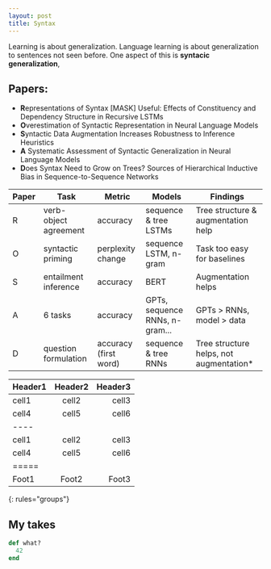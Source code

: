 ```yaml
---
layout: post
title: Syntax
---
```


Learning is about generalization. Language learning is about generalization to sentences not seen before. 
One aspect of this is **syntacic generalization**, 

## Papers:
- **R**epresentations of Syntax [MASK] Useful: Effects of Constituency and Dependency Structure in Recursive LSTMs
- **O**verestimation of Syntactic Representation in Neural Language Models
- **S**yntactic Data Augmentation Increases Robustness to Inference Heuristics
- **A** Systematic Assessment of Syntactic Generalization in Neural Language Models
- **D**oes Syntax Need to Grow on Trees? Sources of Hierarchical Inductive Bias in Sequence-to-Sequence Networks

| **Paper** | **Task** | **Metric** | **Models** | **Findings** |
|-|-|-|-|-|
| R | verb-object agreement | accuracy | sequence & tree LSTMs | Tree structure & augmentation help |
| O | syntactic priming | perplexity change | sequence LSTM, n-gram | Task too easy for baselines  |
| S | entailment inference | accuracy | BERT | Augmentation helps |
| A | 6 tasks | accuracy | GPTs, sequence RNNs, n-gram... | GPTs > RNNs, model > data |
| D | question formulation | accuracy (first word) | sequence & tree RNNs | Tree structure helps, not augmentation* |

| Header1 | Header2 | Header3 |
|:--------|:-------:|--------:|
| cell1   | cell2   | cell3   |
| cell4   | cell5   | cell6   |
|----
| cell1   | cell2   | cell3   |
| cell4   | cell5   | cell6   |
|=====
| Foot1   | Foot2   | Foot3
{: rules="groups"}

## My takes

~~~ ruby
def what?
  42
end
~~~
